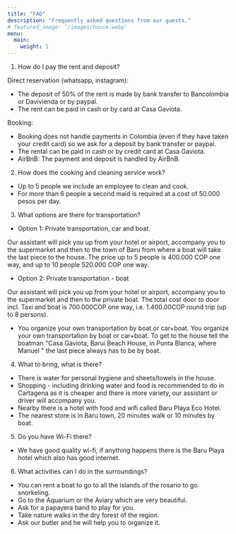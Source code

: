 ```yaml
---
title: "FAQ"
description: "Frequently asked questions from our guests."
# featured_image: '/images/house.webp'
menu:
  main:
    weight: 1
---
```


1. How do I pay the rent and deposit?

Direct reservation (whatsapp, instagram): 

- The deposit of 50% of the rent is made by bank transfer to Bancolombia or Davivienda or by paypal.
- The rent can be paid in cash or by card at Casa Gaviota.

Booking: 

- Booking does not handle payments in Colombia (even if they have taken your credit card) so we ask for a deposit by bank transfer or paypal.
- The rental can be paid in cash or by credit card at Casa Gaviota.
- AirBnB: The payment and deposit is handled by AirBnB.

2. How does the cooking and cleaning service work? 

- Up to 5 people we include an employee to clean and cook.
- For more than 6 people a second maid is required at a cost of 50.000 pesos per day.

3. What options are there for transportation?

- Option 1: Private transportation, car and boat.

Our assistant will pick you up from your hotel or airport, accompany you to the supermarket and then to the town of Baru from where a boat will take the last piece to the house.
The price up to 5 people is 400.000 COP one way, and up to 10 people 520.000 COP one way.

- Option 2: Private transportation - boat

Our assistant will pick you up from your hotel or airport, accompany you to the supermarket and then to the private boat.
The total cost door to door incl. Taxi and boat is 700.000COP one way, i.e. 1.400.00COP round trip (up to 8 persons).

- You organize your own transportation by boat or car+boat.
You organize your own transportation by boat or car+boat.
To get to the house tell the boatman "Casa Gaviota, Barui Beach House, in Punta Blanca, where Manuel " the last piece always has to be by boat.

4. What to bring, what is there?

- There is water for personal hygiene and sheets/towels in the house.
- Shopping - including drinking water and food is recommended to do in Cartagena as it is cheaper and there is more variety, our assistant or driver will accompany you.
- Nearby there is a hotel with food and wifi called Baru Playa Eco Hotel.
- The nearest store is in Baru town, 20 minutes walk or 10 minutes by boat.

5. Do you have Wi-Fi there?

- We have good quality wi-fi, if anything happens there is the Baru Playa hotel which also has good internet.

6. What activities can I do in the surroundings?

- You can rent a boat to go to all the islands of the rosario to go snorkeling.
- Go to the Aquarium or the Aviary which are very beautiful.
- Ask for a papayera band to play for you.
- Take nature walks in the dry forest of the region.
- Ask our butler and he will help you to organize it.
